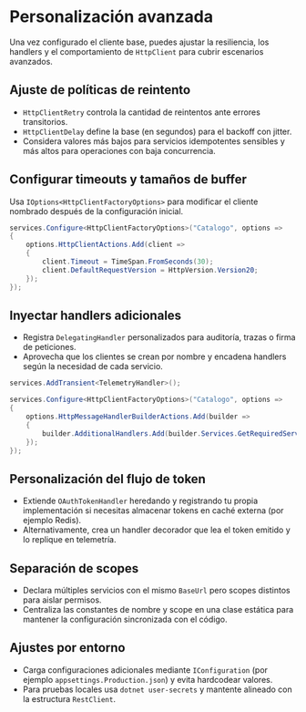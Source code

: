 # Personalización avanzada

Una vez configurado el cliente base, puedes ajustar la resiliencia, los handlers y el comportamiento de `HttpClient` para cubrir escenarios avanzados.

## Ajuste de políticas de reintento
- `HttpClientRetry` controla la cantidad de reintentos ante errores transitorios.
- `HttpClientDelay` define la base (en segundos) para el backoff con jitter.
- Considera valores más bajos para servicios idempotentes sensibles y más altos para operaciones con baja concurrencia.

## Configurar timeouts y tamaños de buffer
Usa `IOptions<HttpClientFactoryOptions>` para modificar el cliente nombrado después de la configuración inicial.

```csharp
services.Configure<HttpClientFactoryOptions>("Catalogo", options =>
{
    options.HttpClientActions.Add(client =>
    {
        client.Timeout = TimeSpan.FromSeconds(30);
        client.DefaultRequestVersion = HttpVersion.Version20;
    });
});
```

## Inyectar handlers adicionales
- Registra `DelegatingHandler` personalizados para auditoría, trazas o firma de peticiones.
- Aprovecha que los clientes se crean por nombre y encadena handlers según la necesidad de cada servicio.

```csharp
services.AddTransient<TelemetryHandler>();

services.Configure<HttpClientFactoryOptions>("Catalogo", options =>
{
    options.HttpMessageHandlerBuilderActions.Add(builder =>
    {
        builder.AdditionalHandlers.Add(builder.Services.GetRequiredService<TelemetryHandler>());
    });
});
```

## Personalización del flujo de token
- Extiende `OAuthTokenHandler` heredando y registrando tu propia implementación si necesitas almacenar tokens en caché externa (por ejemplo Redis).
- Alternativamente, crea un handler decorador que lea el token emitido y lo replique en telemetría.

## Separación de scopes
- Declara múltiples servicios con el mismo `BaseUrl` pero scopes distintos para aislar permisos.
- Centraliza las constantes de nombre y scope en una clase estática para mantener la configuración sincronizada con el código.

## Ajustes por entorno
- Carga configuraciones adicionales mediante `IConfiguration` (por ejemplo `appsettings.Production.json`) y evita hardcodear valores.
- Para pruebas locales usa `dotnet user-secrets` y mantente alineado con la estructura `RestClient`.
